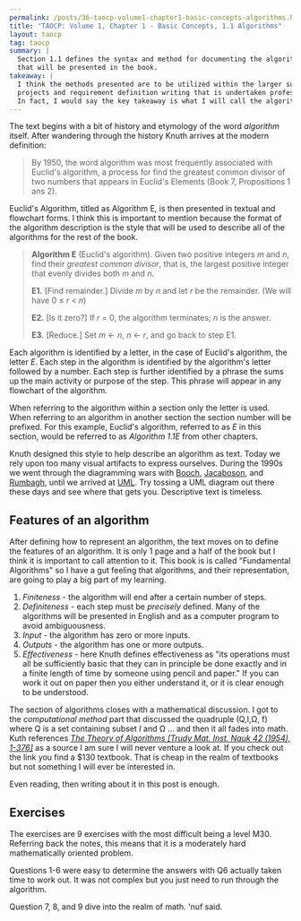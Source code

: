 ```yaml
---
permalink: /posts/36-taocp-volume1-chapter1-basic-concepts-algorithms.html
title: "TAOCP: Volume 1, Chapter 1 - Basic Concepts, 1.1 Algorithms"
layout: taocp
tag: taocp
summary: |
  Section 1.1 defines the syntax and method for documenting the algorithms
  that will be presented in the book.
takeaway: |
  I think the methods presented are to be utilized within the larger suite of
  projects and requirement definition writing that is undertaken professionally.
  In fact, I would say the key takeaway is what I will call the algorithm syntax.
---
```


The text begins with a bit of history and etymology of the word *algorithm* itself. After wandering through the history Knuth arrives at the modern definition:

> By 1950, the word algorithm was most frequently associated with Euclid's algorithm, a process for find the greatest common divisor of two numbers that appears in Euclid's Elements (Book 7, Propositions 1 ans 2).

Euclid's Algorithm, titled as Algorithm E, is then presented in textual and flowchart forms. I think this is important to mention because the format of the algorithm description is the style that will be used to describe all of the algorithms for the rest of the book.

> **Algorithm E** (Euclid's algorithm). Given two positive integers *m* and *n*, find their *greatest common divisor*, that is, the largest positive integer that evenly divides both *m* and *n*.
>
> **E1.** [Find remainder.] Divide *m* by *n* and let *r* be the remainder. (We will have 0 &le; *r* < *n*)
>
> **E2.** [Is it zero?] If *r* = 0, the algorithm terminates; *n* is the answer.
>
> **E3.** [Reduce.] Set *m* &larr; *n*, *n* &larr; *r*, and go back to step E1.

Each algorithm is identified by a letter, in the case of Euclid's algorithm, the letter *E*. Each step in the algorithm is identified by the algorithm's letter followed by a number. Each step is further identified by a phrase the sums up the main activity or purpose of the step. This phrase will appear in any flowchart of the algorithm.

When referring to the algorithm within a section only the letter is used. When referring to an algorithm in another section the section number will be prefixed. For this example, Euclid's algorithm, referred to as *E* in this section, would be referred to as *Algorithm 1.1E* from other chapters. 

Knuth designed this style to help describe an algorithm as text. Today we rely upon too many visual artifacts to express ourselves. During the 1990s we went through the diagramming wars with [Booch][booch], [Jacaboson][jacobson], and [Rumbagh][rumbaugh], until we arrived at [UML][uml]. Try tossing a UML diagram out there these days and see where that gets you. Descriptive text is timeless.

## Features of an algorithm

After defining how to represent an algorithm, the text moves on to define the features of an algorithm. It is only 1 page and a half of the book but I think it is important to call attention to it. This book is is called "Fundamental Algorithms" so I have a gut feeling that algorithms, and their representation, are going to play a big part of my learning.

1. *Finiteness* - the algorithm will end after a certain number of steps.
2. *Definiteness* - each step must be *precisely* defined. Many of the algorithms will be presented in English and as a computer program to avoid ambiguousness.
3. *Input* - the algorithm has zero or more inputs.
4. *Outputs* - the algorithm has one or more outputs.
5. *Effectiveness* - here Knuth defines effectiveness as "its operations must all be sufficiently basic that they can in principle be done exactly and in a finite length of time by someone using pencil and paper." If you can work it out on paper then you either understand it, or it is clear enough to be understood. 

The section of algorithms closes with a mathematical discussion. I got  to the *computational method* part that discussed the quadruple (Q,I,&#937;, f) where Q is a set containing subset *I* and &#937; ... and then it all fades into math. Kuth references [*The Theory of Algorithms [Trudy Mat. Inst. Nauk 42 (1954), 1-376]*][ttoa] as a source I am sure I will never venture a look at. If you check out the link you find a $130 textbook. That is cheap in the realm of textbooks but not something I will ever be interested in.

Even reading, then writing about it in this post is enough. 

## Exercises

The exercises are 9 exercises with the most difficult being a level M30. Referring back the notes, this means that it is a moderately hard mathematically oriented problem. 

Questions 1-6 were easy to determine the answers with Q6 actually taken time to work out. It was not complex but you just need to run through the algorithm. 

Question 7, 8, and 9 dive into the realm of math. 'nuf said.

[notes]:/posts/35-taocp-volume-1-notes-on-the-exercises.html	"TAOCP: Volume 1, Notes on the exercises"
[booch]:https://en.wikipedia.org/wiki/Grady_Booch	"Grady Booch"
[jacobson]: https://en.wikipedia.org/wiki/Ivar_Jacobson	"Ivar Jacobson"
[rumbaugh]:https://en.wikipedia.org/wiki/James_Rumbaugh	"James Rumbaugh"
[uml]:https://www.uml.org/	"Unified Modeling Language"
[yourdon]:https://en.wikipedia.org/wiki/Edward_Yourdon	"Edward Youdon"
[mso]:https://www.amazon.com/Mainstream-Objects-Analysis-Approach-Computing/dp/0132091569	"Mainstream Objects: An Analysis and Design Approach for Business"

[ttoa]:https://www.amazon.com/Theory-Algorithms-Mathematics-its-Applications/dp/9027727732

